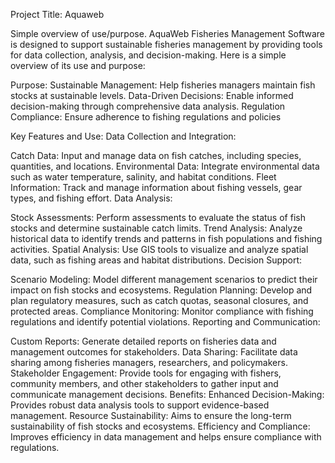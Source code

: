 Project Title: Aquaweb 

Simple overview of use/purpose.
AquaWeb Fisheries Management Software is designed to support sustainable fisheries management by providing tools for data collection,
analysis, and decision-making. Here is a simple overview of its use and purpose:

Purpose:
Sustainable Management: Help fisheries managers maintain fish stocks at sustainable levels.
Data-Driven Decisions: Enable informed decision-making through comprehensive data analysis.
Regulation Compliance: Ensure adherence to fishing regulations and policies

Key Features and Use:
Data Collection and Integration:

Catch Data: Input and manage data on fish catches, including species, quantities, and locations.
Environmental Data: Integrate environmental data such as water temperature, salinity, and habitat conditions.
Fleet Information: Track and manage information about fishing vessels, gear types, and fishing effort.
Data Analysis:

Stock Assessments: Perform assessments to evaluate the status of fish stocks and determine sustainable catch limits.
Trend Analysis: Analyze historical data to identify trends and patterns in fish populations and fishing activities.
Spatial Analysis: Use GIS tools to visualize and analyze spatial data, such as fishing areas and habitat distributions.
Decision Support:

Scenario Modeling: Model different management scenarios to predict their impact on fish stocks and ecosystems.
Regulation Planning: Develop and plan regulatory measures, such as catch quotas, seasonal closures, and protected areas.
Compliance Monitoring: Monitor compliance with fishing regulations and identify potential violations.
Reporting and Communication:

Custom Reports: Generate detailed reports on fisheries data and management outcomes for stakeholders.
Data Sharing: Facilitate data sharing among fisheries managers, researchers, and policymakers.
Stakeholder Engagement: Provide tools for engaging with fishers, community members, and other stakeholders to gather input and communicate management decisions.
Benefits:
Enhanced Decision-Making: Provides robust data analysis tools to support evidence-based management.
Resource Sustainability: Aims to ensure the long-term sustainability of fish stocks and ecosystems.
Efficiency and Compliance: Improves efficiency in data management and helps ensure compliance with regulations.
